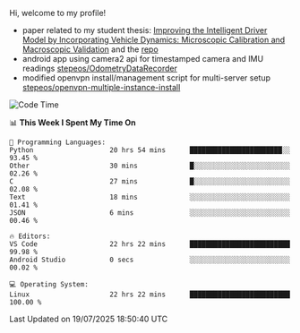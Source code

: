 Hi, welcome to my profile!

* paper related to my student thesis: [Improving the Intelligent Driver Model by Incorporating Vehicle Dynamics: Microscopic Calibration and Macroscopic Validation](https://doi.org/10.48550/arXiv.2408.03722) and the [repo](https://github.com/stepeos/pycarmodel_calibration)
* android app using camera2 api for timestamped camera and IMU readings [stepeos/OdometryDataRecorder](https://github.com/stepeos/OdometryDataRecorder)
* modified openvpn install/management script for multi-server setup [stepeos/openvpn-multiple-instance-install](https://github.com/stepeos/openvpn-multiple-instance-install)

<!--START_SECTION:waka-->
![Code Time](http://img.shields.io/badge/Code%20Time-2%2C121%20hrs%2037%20mins-blue)

📊 **This Week I Spent My Time On** 

```text
💬 Programming Languages: 
Python                   20 hrs 54 mins      ███████████████████████░░   93.45 % 
Other                    30 mins             █░░░░░░░░░░░░░░░░░░░░░░░░   02.26 % 
C                        27 mins             █░░░░░░░░░░░░░░░░░░░░░░░░   02.08 % 
Text                     18 mins             ░░░░░░░░░░░░░░░░░░░░░░░░░   01.41 % 
JSON                     6 mins              ░░░░░░░░░░░░░░░░░░░░░░░░░   00.46 % 

🔥 Editors: 
VS Code                  22 hrs 22 mins      █████████████████████████   99.98 % 
Android Studio           0 secs              ░░░░░░░░░░░░░░░░░░░░░░░░░   00.02 % 

💻 Operating System: 
Linux                    22 hrs 22 mins      █████████████████████████   100.00 % 
```


 Last Updated on 19/07/2025 18:50:40 UTC
<!--END_SECTION:waka-->

